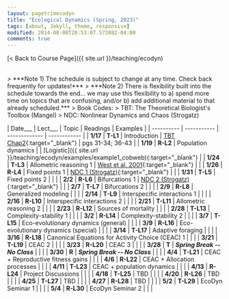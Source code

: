 ```yaml
---
layout: pagetrimecodyn
title: "Ecological Dynamics (Spring, 2023)"
tags: [about, Jekyll, theme, responsive]
modified: 2014-08-08T20:53:07.573882-04:00
comments: true
---
```


[< Back to Course Page]({{ site.url }}/teaching/ecodyn)  

<!-- [< Back to Syllabus]({{ site.url }}/teaching/ecodyn/syllabus)   -->

<br>
> ***Note 1) The schedule is subject to change at any time. Check back frequently for updates!***  
> ***Note 2) There is flexibility built into the schedule towards the end... we may use this flexibility to a) spend more time on topics that are confusing, and/or b) add additional material to that already scheduled.***   
> Book Codes:  
> TBT: The Theoretical Biologist's Toolbox (Mangel)  
> NDC: Nonlinear Dynamics and Chaos (Strogatz)  
<br>



<style>
table{
    border-collapse: collapse;
    border-spacing: 0;
    /* border:1px solid #808080; */
}

/* th{
    border:1px solid #808080;
}

td{
    border:1px solid #808080;
} */
tr:nth-child(even) {background: #CCC}
tr:nth-child(odd) {background: #FFF}
</style>

| Date___ | Lect___ | Topic | Readings | Examples |
| ---------- | ----------- | ------------- | ------------ |
| **1/17**  | **T-L1** |  Introduction | [TBT Chap2](http://jdyeakel.github.io/teaching/ecodyn/Mangel_TBT2.pdf){:target="_blank"} |  pgs 31-34; 36-43   |
| **1/19**  | **R-L2** |  Population dynamics |      |  [Logistic]({{ site.url }}/teaching/ecodyn/examples/example1_cobweb){:target="_blank"}   |
| **1/24**  | **T-L3** | Allometric reasoning 1 |  [West et al. 2001](http://jdyeakel.github.io/teaching/ecodyn/West_Nature_2001.pdf){:target="_blank"}   |     |
| **1/26**  | **R-L4** |  Fixed points 1 | [NDC 1 (Strogatz)](http://jdyeakel.github.io/teaching/ecodyn/Strogatz_NDC1.pdf){:target="_blank"} |     |
| **1/31**  | **T-L5** | Fixed points 2 |  |     |
| **2/2**  | **R-L6** | Bifurcations 1 | [NDC 2 (Strogatz)](http://jdyeakel.github.io/teaching/ecodyn/Strogatz_NDC2.pdf){:target="_blank"} |     |
| **2/7** | **T-L7** |  Bifurcations 2 |     |    |
| **2/9** | **R-L8** |  Generalized modeling |  |    |
| **2/14** | **T-L9** | Interspecific interactions 1 |    |    |
| **2/16** | **R-L10** | Interspecific interactions 2 |  |    |
| **2/21** | **T-L11** | Allometric reasoning 2 |  |    |
| **2/23** | **R-L12** | Sources of mortality |     |  |
| **2/28** | **T-L13** | Complexity-stability 1 |  |    |
| **3/2** | **R-L14** | Complexity-stability 2 |  |    |
| **3/7** | **T-L15** | Eco-evolutionary dynamics (general) |   |    |
| **3/9** | **R-L16** | Eco-evolutionary dynamics (special)  |    |    |
| **3/14** | **T-L17** | Adaptive foraging |  |    |
| **3/16** | **R-L18** | Canonical Equations for Activity Choice (CEAC) 1 |  |    |
| **3/21** | **T-L19** | CEAC 2 |   |    |
| **3/23** | **R-L20** | CEAC 3 |  |    |
| **3/28** | **T** |  ***Spring Break -- No Class*** |    |  |
| **3/30** | **R** |  ***Spring Break -- No Class*** |    |  |
| **4/4** | **T-L21** | CEAC + Reproductive fitness gains |  |    |
| **4/6** | **R-L22** | CEAC + Allocation processes |  |    |
| **4/11** | **T-L23** | CEAC + population dynamics |  |  |
| **4/13** | **R-L24** | Project Discussions |  |    |
| **4/18** | **T-L25** | TBD |   |    |
| **4/20** | **R-L26** | TBD |  |    |
| **4/25** | **T-L27** | TBD  |  |    |
| **4/27** | **R-L28** | TBD |  |    |
| **5/2** | **T-L29** |  EcoDyn Seminar 1 |  |    |
| **5/4** | **R-L30** | EcoDyn Seminar 2 |  |    |



<!-- | **12/8** | **(T-L26)** | Communities | Community assembly, succession | Bowman Ch. 17 |    |
| **12/10** | **(R-L27)** | Biogeography | Patterns of species diversity | Bowman Ch. 18 |    |
|     **12/11**    | **(F-D14)** | Disc 14 | Modeling colonization & extinction  | |  | -->
<!-- | **11/17** | **(T-L22)** | Disease 1 | The dynamics of disease | TBD |    |
| **11/19** | **(R-L23)** | Disease 2 | Epidemics and pandemics |  |    | -->

<!---
| **11/17** | **23-T** | Interactions | Mutualism and commensalism | Bowman Ch. 15 |    |
| **11/19** | **24-R** | Networks | Interactions across ecological networks | TBD |    |
|         | | **Disc-12** |  Analyzing ecological networks |  | HW-9 due |--->